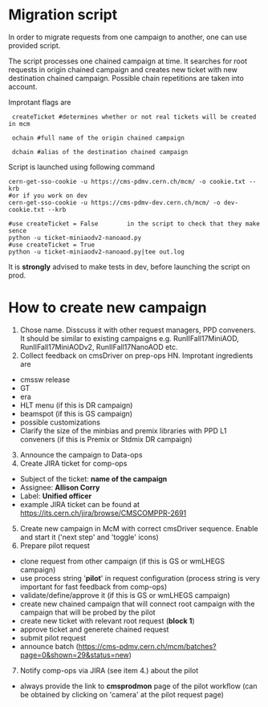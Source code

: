 # Migration script

In order to migrate requests from one campaign to another, one can use provided script.

The script processes one chained campaign at time. It searches for root requests in origin chained campaign and creates new ticket with new destination chained campaign. Possible chain repetitions are taken into account.

Improtant flags are 

``` createTicket #determines whether or not real tickets will be created in mcm```

``` ochain #full name of the origin chained campaign```

``` dchain #alias of the destination chained campaign```

Script is launched using following command
``` 
cern-get-sso-cookie -u https://cms-pdmv.cern.ch/mcm/ -o cookie.txt --krb
#or if you work on dev
cern-get-sso-cookie -u https://cms-pdmv-dev.cern.ch/mcm/ -o dev-cookie.txt --krb

#use createTicket = False        in the script to check that they make sence
python -u ticket-miniaodv2-nanoaod.py
#use createTicket = True
python -u ticket-miniaodv2-nanoaod.py|tee out.log 
```

It is **strongly** advised to make tests in dev, before launching the script on prod.


# How to create new campaign
1. Chose name. Disscuss it with other request managers, PPD conveners. It should be similar to existing campaigns 
e.g. RunIIFall17MiniAOD, RunIIFall17MiniAODv2, RunIIFall17NanoAOD etc.
2. Collect feedback on cmsDriver on prep-ops HN. Improtant ingredients are
 - cmssw release
 - GT
 - era
 - HLT menu (if this is DR campaign)
 - beamspot (if this is GS campaign)
 - possible customizations
 - Clarify the size of the minbias and premix libraries with PPD L1 conveners (if this is Premix or Stdmix DR campaign)
3. Announce the campaign to Data-ops
4. Create JIRA ticket for comp-ops
  - Subject of the ticket: **name of the campaign**
  - Assignee: **Allison Corry**
  - Label: **Unified officer**
  - example JIRA ticket can be found at https://its.cern.ch/jira/browse/CMSCOMPPR-2691
5. Create new campaign in McM with correct cmsDriver sequence. Enable and start it ('next step' and 'toggle' icons)
6. Prepare pilot request
 - clone request from other campaign (if this is GS or wmLHEGS campaign)
 - use process string '**pilot**' in request configuration (process string is very important for fast feedback from comp-ops)
 - validate/define/approve it (if this is GS or wmLHEGS campaign)
 - create new chained campaign that will connect root campaign with the campaign that will be probed by the pilot
 - create new ticket with relevant root request (**block 1**)
 - approve ticket and generete chained request
 - submit pilot request
 - announce batch (https://cms-pdmv.cern.ch/mcm/batches?page=0&shown=29&status=new)
7. Notify comp-ops via JIRA (see item 4.) about the pilot
 - always provide the link to **cmsprodmon** page of the pilot workflow (can be obtained by clicking on 'camera' at the pilot request page)

